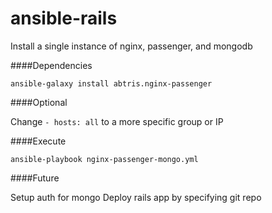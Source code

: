 ansible-rails
==============

Install a single instance of nginx, passenger, and mongodb

####Dependencies 

```
ansible-galaxy install abtris.nginx-passenger
```


####Optional

Change ```- hosts: all``` to a more specific group or IP


####Execute

```
ansible-playbook nginx-passenger-mongo.yml
```


####Future

Setup auth for mongo
Deploy rails app by specifying git repo